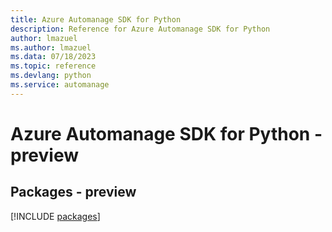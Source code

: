```yaml
---
title: Azure Automanage SDK for Python
description: Reference for Azure Automanage SDK for Python
author: lmazuel
ms.author: lmazuel
ms.data: 07/18/2023
ms.topic: reference
ms.devlang: python
ms.service: automanage
---
```

# Azure Automanage SDK for Python - preview
## Packages - preview
[!INCLUDE [packages](automanage-index.md)]